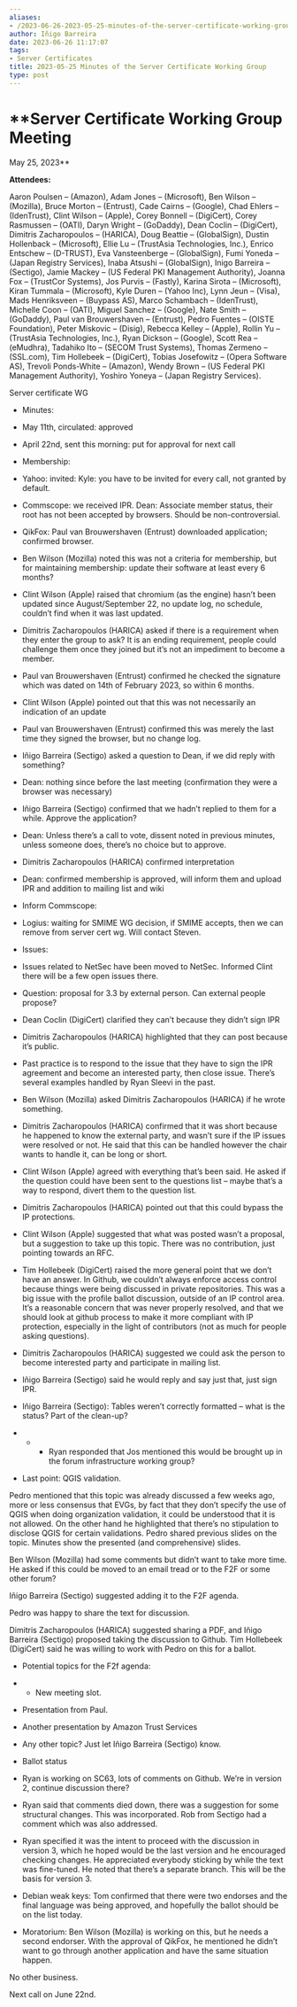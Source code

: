 ```yaml
---
aliases:
- /2023-06-26-2023-05-25-minutes-of-the-server-certificate-working-group/
author: Iñigo Barreira
date: 2023-06-26 11:17:07
tags:
- Server Certificates
title: 2023-05-25 Minutes of the Server Certificate Working Group
type: post
---
```


# **Server Certificate Working Group Meeting

May 25, 2023**

**Attendees:**

Aaron Poulsen – (Amazon), Adam Jones – (Microsoft), Ben Wilson – (Mozilla), Bruce Morton – (Entrust), Cade Cairns – (Google), Chad Ehlers – (IdenTrust), Clint Wilson – (Apple), Corey Bonnell – (DigiCert), Corey Rasmussen – (OATI), Daryn Wright – (GoDaddy), Dean Coclin – (DigiCert), Dimitris Zacharopoulos – (HARICA), Doug Beattie – (GlobalSign), Dustin Hollenback – (Microsoft), Ellie Lu – (TrustAsia Technologies, Inc.), Enrico Entschew – (D-TRUST), Eva Vansteenberge – (GlobalSign), Fumi Yoneda – (Japan Registry Services), Inaba Atsushi – (GlobalSign), Inigo Barreira – (Sectigo), Jamie Mackey – (US Federal PKI Management Authority), Joanna Fox – (TrustCor Systems), Jos Purvis – (Fastly), Karina Sirota – (Microsoft), Kiran Tummala – (Microsoft), Kyle Duren – (Yahoo Inc), Lynn Jeun – (Visa), Mads Henriksveen – (Buypass AS), Marco Schambach – (IdenTrust), Michelle Coon – (OATI), Miguel Sanchez – (Google), Nate Smith – (GoDaddy), Paul van Brouwershaven – (Entrust), Pedro Fuentes – (OISTE Foundation), Peter Miskovic – (Disig), Rebecca Kelley – (Apple), Rollin Yu – (TrustAsia Technologies, Inc.), Ryan Dickson – (Google), Scott Rea – (eMudhra), Tadahiko Ito – (SECOM Trust Systems), Thomas Zermeno – (SSL.com), Tim Hollebeek – (DigiCert), Tobias Josefowitz – (Opera Software AS), Trevoli Ponds-White – (Amazon), Wendy Brown – (US Federal PKI Management Authority), Yoshiro Yoneya – (Japan Registry Services).

Server certificate WG

- Minutes:

- May 11th, circulated: approved

- April 22nd, sent this morning: put for approval for next call

- Membership:

- Yahoo: invited: Kyle: you have to be invited for every call, not granted by default.

- Commscope: we received IPR. Dean: Associate member status, their root has not been accepted by browsers. Should be non-controversial.

- QikFox: Paul van Brouwershaven (Entrust) downloaded application; confirmed browser.

- Ben Wilson (Mozilla) noted this was not a criteria for membership, but for maintaining membership: update their software at least every 6 months?

- Clint Wilson (Apple) raised that chromium (as the engine) hasn’t been updated since August/September 22, no update log, no schedule, couldn’t find when it was last updated.

- Dimitris Zacharopoulos (HARICA) asked if there is a requirement when they enter the group to ask? It is an ending requirement, people could challenge them once they joined but it’s not an impediment to become a member.

- Paul van Brouwershaven (Entrust) confirmed he checked the signature which was dated on 14th of February 2023, so within 6 months.

- Clint Wilson (Apple) pointed out that this was not necessarily an indication of an update

- Paul van Brouwershaven (Entrust) confirmed this was merely the last time they signed the browser, but no change log.

- Iñigo Barreira (Sectigo) asked a question to Dean, if we did reply with something?

- Dean: nothing since before the last meeting (confirmation they were a browser was necessary)

- Iñigo Barreira (Sectigo) confirmed that we hadn’t replied to them for a while. Approve the application?

- Dean: Unless there’s a call to vote, dissent noted in previous minutes, unless someone does, there’s no choice but to approve.

- Dimitris Zacharopoulos (HARICA) confirmed interpretation

- Dean: confirmed membership is approved, will inform them and upload IPR and addition to mailing list and wiki

- Inform Commscope:

- Logius: waiting for SMIME WG decision, if SMIME accepts, then we can remove from server cert wg. Will contact Steven.

- Issues:

- Issues related to NetSec have been moved to NetSec. Informed Clint there will be a few open issues there.

- Question: proposal for 3.3 by external person. Can external people propose?

- Dean Coclin (DigiCert) clarified they can’t because they didn’t sign IPR

- Dimitris Zacharopoulos (HARICA) highlighted that they can post because it’s public.

- Past practice is to respond to the issue that they have to sign the IPR agreement and become an interested party, then close issue. There’s several examples handled by Ryan Sleevi in the past.

- Ben Wilson (Mozilla) asked Dimitris Zacharopoulos (HARICA) if he wrote something.

- Dimitris Zacharopoulos (HARICA) confirmed that it was short because he happened to know the external party, and wasn’t sure if the IP issues were resolved or not. He said that this can be handled however the chair wants to handle it, can be long or short.

- Clint Wilson (Apple) agreed with everything that’s been said. He asked if the question could have been sent to the questions list – maybe that’s a way to respond, divert them to the question list.

- Dimitris Zacharopoulos (HARICA) pointed out that this could bypass the IP protections.

- Clint Wilson (Apple) suggested that what was posted wasn’t a proposal, but a suggestion to take up this topic. There was no contribution, just pointing towards an RFC.

- Tim Hollebeek (DigiCert) raised the more general point that we don’t have an answer. In Github, we couldn’t always enforce access control because things were being discussed in private repositories. This was a big issue with the profile ballot discussion, outside of an IP control area. It’s a reasonable concern that was never properly resolved, and that we should look at github process to make it more compliant with IP protection, especially in the light of contributors (not as much for people asking questions).

- Dimitris Zacharopoulos (HARICA) suggested we could ask the person to become interested party and participate in mailing list.

- Iñigo Barreira (Sectigo) said he would reply and say just that, just sign IPR.

- Iñigo Barreira (Sectigo): Tables weren’t correctly formatted – what is the status? Part of the clean-up?

* - - Ryan responded that Jos mentioned this would be brought up in the forum infrastructure working group?

- Last point: QGIS validation.

Pedro mentioned that this topic was already discussed a few weeks ago, more or less consensus that EVGs, by fact that they don’t specify the use of QGIS when doing organization validation, it could be understood that it is not allowed. On the other hand he highlighted that there’s no stipulation to disclose QGIS for certain validations. Pedro shared previous slides on the topic. Minutes show the presented (and comprehensive) slides.

Ben Wilson (Mozilla) had some comments but didn’t want to take more time. He asked if this could be moved to an email tread or to the F2F or some other forum?

Iñigo Barreira (Sectigo) suggested adding it to the F2F agenda.

Pedro was happy to share the text for discussion.

Dimitris Zacharopoulos (HARICA) suggested sharing a PDF, and Iñigo Barreira (Sectigo) proposed taking the discussion to Github. Tim Hollebeek (DigiCert) said he was willing to work with Pedro on this for a ballot.

- Potential topics for the F2f agenda:

* - New meeting slot.

- Presentation from Paul.

- Another presentation by Amazon Trust Services

- Any other topic? Just let Iñigo Barreira (Sectigo) know.

- Ballot status

- Ryan is working on SC63, lots of comments on Github. We’re in version 2, continue discussion there?

- Ryan said that comments died down, there was a suggestion for some structural changes. This was incorporated. Rob from Sectigo had a comment which was also addressed.

- Ryan specified it was the intent to proceed with the discussion in version 3, which he hoped would be the last version and he encouraged checking changes. He appreciated everybody sticking by while the text was fine-tuned. He noted that there’s a separate branch. This will be the basis for version 3.

- Debian weak keys: Tom confirmed that there were two endorses and the final language was being approved, and hopefully the ballot should be on the list today.

- Moratorium: Ben Wilson (Mozilla) is working on this, but he needs a second endorser. With the approval of QikFox, he mentioned he didn’t want to go through another application and have the same situation happen.

No other business.

Next call on June 22nd.